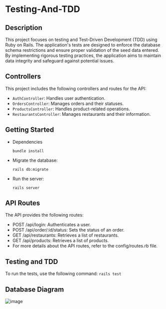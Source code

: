 # Testing-And-TDD

## Description

This project focuses on testing and Test-Driven Development (TDD) using Ruby on Rails. The application's tests are designed to enforce the database schema restrictions and ensure proper validation of the seed data entered. By implementing rigorous testing practices, the application aims to maintain data integrity and safeguard against potential issues.

## Controllers

This project includes the following controllers and routes for the API:

- `AuthController`: Handles user authentication.
- `OrdersController`: Manages orders and their statuses.
- `ProductsController`: Handles product-related operations.
- `RestaurantsController`: Manages restaurants and their information.

## Getting Started

- Dependencies
   
   `bundle install`
   
- Migrate the database:
   
   `rails db:migrate`

- Run the server:

   `rails server`

## API Routes
The API provides the following routes:

- POST /api/login: Authenticates a user.
- POST /api/order/:id/status: Sets the status of an order.
- GET /api/restaurants: Retrieves a list of restaurants.
- GET /api/products: Retrieves a list of products.
- For more details about the API routes, refer to the config/routes.rb file.

## Testing and TDD

To run the tests, use the following command:
`rails test`

## Database Diagram

![image](https://github.com/mlouellette/Testing-And-TDD/assets/112026857/378306f2-6eaa-4b5f-8768-d58d9f6aafd4)






